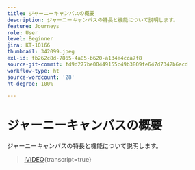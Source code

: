 ```yaml
---
title: ジャーニーキャンバスの概要
description: ジャーニーキャンバスの特長と機能について説明します。
feature: Journeys
role: User
level: Beginner
jira: KT-10166
thumbnail: 342099.jpeg
exl-id: fb262c8d-7865-4a85-b620-a134e4cca7f8
source-git-commit: fd9d277be00449155c49b3809fe647d7342b6acd
workflow-type: ht
source-wordcount: '28'
ht-degree: 100%

---
```


# ジャーニーキャンバスの概要

ジャーニーキャンバスの特長と機能について説明します。

>[!VIDEO](https://video.tv.adobe.com/v/342099?quality=12&learn=on){transcript=true}
